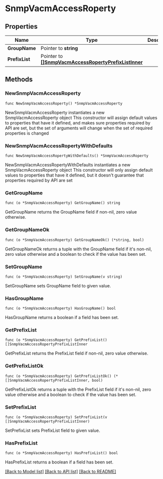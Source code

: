 # SnmpVacmAccessRoperty

## Properties

Name | Type | Description | Notes
------------ | ------------- | ------------- | -------------
**GroupName** | Pointer to **string** |  | [optional] 
**PrefixList** | Pointer to [**[]SnmpVacmAccessRopertyPrefixListInner**](SnmpVacmAccessRopertyPrefixListInner.md) |  | [optional] 

## Methods

### NewSnmpVacmAccessRoperty

`func NewSnmpVacmAccessRoperty() *SnmpVacmAccessRoperty`

NewSnmpVacmAccessRoperty instantiates a new SnmpVacmAccessRoperty object
This constructor will assign default values to properties that have it defined,
and makes sure properties required by API are set, but the set of arguments
will change when the set of required properties is changed

### NewSnmpVacmAccessRopertyWithDefaults

`func NewSnmpVacmAccessRopertyWithDefaults() *SnmpVacmAccessRoperty`

NewSnmpVacmAccessRopertyWithDefaults instantiates a new SnmpVacmAccessRoperty object
This constructor will only assign default values to properties that have it defined,
but it doesn't guarantee that properties required by API are set

### GetGroupName

`func (o *SnmpVacmAccessRoperty) GetGroupName() string`

GetGroupName returns the GroupName field if non-nil, zero value otherwise.

### GetGroupNameOk

`func (o *SnmpVacmAccessRoperty) GetGroupNameOk() (*string, bool)`

GetGroupNameOk returns a tuple with the GroupName field if it's non-nil, zero value otherwise
and a boolean to check if the value has been set.

### SetGroupName

`func (o *SnmpVacmAccessRoperty) SetGroupName(v string)`

SetGroupName sets GroupName field to given value.

### HasGroupName

`func (o *SnmpVacmAccessRoperty) HasGroupName() bool`

HasGroupName returns a boolean if a field has been set.

### GetPrefixList

`func (o *SnmpVacmAccessRoperty) GetPrefixList() []SnmpVacmAccessRopertyPrefixListInner`

GetPrefixList returns the PrefixList field if non-nil, zero value otherwise.

### GetPrefixListOk

`func (o *SnmpVacmAccessRoperty) GetPrefixListOk() (*[]SnmpVacmAccessRopertyPrefixListInner, bool)`

GetPrefixListOk returns a tuple with the PrefixList field if it's non-nil, zero value otherwise
and a boolean to check if the value has been set.

### SetPrefixList

`func (o *SnmpVacmAccessRoperty) SetPrefixList(v []SnmpVacmAccessRopertyPrefixListInner)`

SetPrefixList sets PrefixList field to given value.

### HasPrefixList

`func (o *SnmpVacmAccessRoperty) HasPrefixList() bool`

HasPrefixList returns a boolean if a field has been set.


[[Back to Model list]](../README.md#documentation-for-models) [[Back to API list]](../README.md#documentation-for-api-endpoints) [[Back to README]](../README.md)


